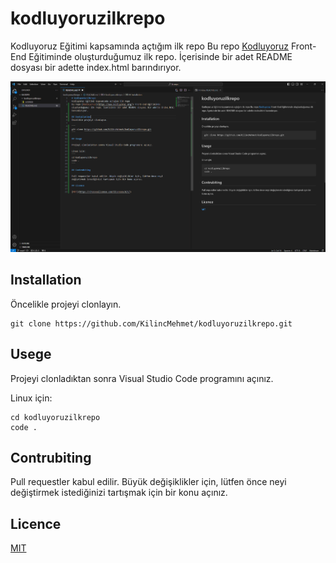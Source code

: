 # kodluyoruzilkrepo
Kodluyoruz Eğitimi kapsamında açtığım ilk repo
Bu repo [Kodluyoruz](https://www.kodluyoruz.org/) Front-End Eğitiminde oluşturduğumuz ilk repo. İçerisinde bir adet README dosyası bir adette index.html barındırıyor.

![Porjenin fotorafı](ilkRepo.png)

## Installation
Öncelikle projeyi clonlayın.

```
git clone https://github.com/KilincMehmet/kodluyoruzilkrepo.git
```

## Usege

Projeyi clonladıktan sonra Visual Studio Code programını açınız.

Linux için:
```
cd kodluyoruzilkrepo
code .
```

## Contrubiting

Pull requestler kabul edilir. Büyük değişiklikler için, lütfen önce neyi değiştirmek istediğinizi tartışmak için bir konu açınız.

## Licence

[MIT](https://choosealicense.com/licenses/mit/)